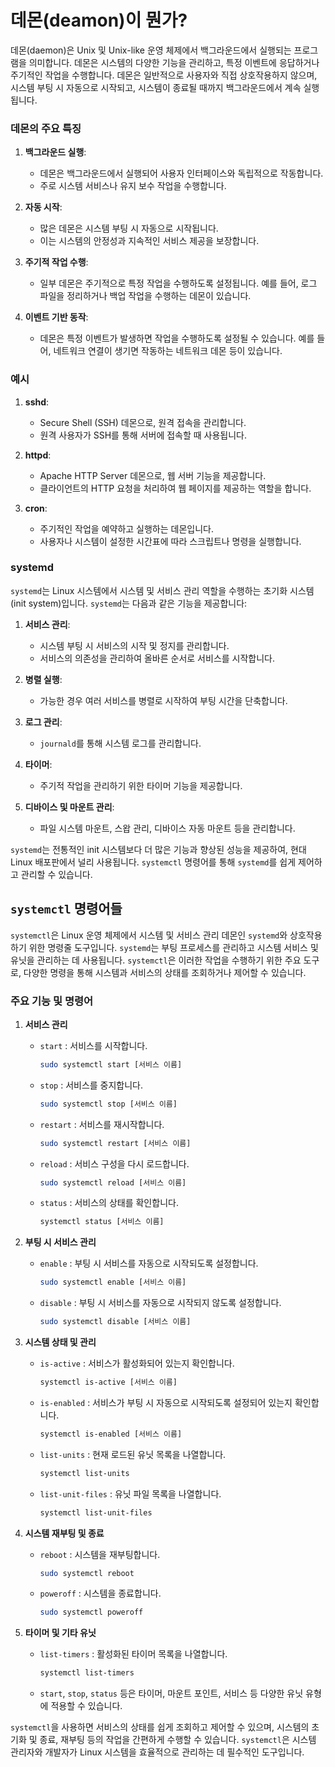 # 데몬(deamon)이 뭔가?
데몬(daemon)은 Unix 및 Unix-like 운영 체제에서 백그라운드에서 실행되는 프로그램을 의미합니다. 데몬은 시스템의 다양한 기능을 관리하고, 특정 이벤트에 응답하거나 주기적인 작업을 수행합니다. 데몬은 일반적으로 사용자와 직접 상호작용하지 않으며, 시스템 부팅 시 자동으로 시작되고, 시스템이 종료될 때까지 백그라운드에서 계속 실행됩니다.

### 데몬의 주요 특징

1. **백그라운드 실행**:
   - 데몬은 백그라운드에서 실행되어 사용자 인터페이스와 독립적으로 작동합니다.
   - 주로 시스템 서비스나 유지 보수 작업을 수행합니다.

2. **자동 시작**:
   - 많은 데몬은 시스템 부팅 시 자동으로 시작됩니다.
   - 이는 시스템의 안정성과 지속적인 서비스 제공을 보장합니다.

3. **주기적 작업 수행**:
   - 일부 데몬은 주기적으로 특정 작업을 수행하도록 설정됩니다. 예를 들어, 로그 파일을 정리하거나 백업 작업을 수행하는 데몬이 있습니다.

4. **이벤트 기반 동작**:
   - 데몬은 특정 이벤트가 발생하면 작업을 수행하도록 설정될 수 있습니다. 예를 들어, 네트워크 연결이 생기면 작동하는 네트워크 데몬 등이 있습니다.

### 예시

1. **sshd**:
   - Secure Shell (SSH) 데몬으로, 원격 접속을 관리합니다.
   - 원격 사용자가 SSH를 통해 서버에 접속할 때 사용됩니다.

2. **httpd**:
   - Apache HTTP Server 데몬으로, 웹 서버 기능을 제공합니다.
   - 클라이언트의 HTTP 요청을 처리하여 웹 페이지를 제공하는 역할을 합니다.

3. **cron**:
   - 주기적인 작업을 예약하고 실행하는 데몬입니다.
   - 사용자나 시스템이 설정한 시간표에 따라 스크립트나 명령을 실행합니다.

### systemd

`systemd`는 Linux 시스템에서 시스템 및 서비스 관리 역할을 수행하는 초기화 시스템(init system)입니다. `systemd`는 다음과 같은 기능을 제공합니다:

1. **서비스 관리**:
   - 시스템 부팅 시 서비스의 시작 및 정지를 관리합니다.
   - 서비스의 의존성을 관리하여 올바른 순서로 서비스를 시작합니다.

2. **병렬 실행**:
   - 가능한 경우 여러 서비스를 병렬로 시작하여 부팅 시간을 단축합니다.

3. **로그 관리**:
   - `journald`를 통해 시스템 로그를 관리합니다.

4. **타이머**:
   - 주기적 작업을 관리하기 위한 타이머 기능을 제공합니다.

5. **디바이스 및 마운트 관리**:
   - 파일 시스템 마운트, 스왑 관리, 디바이스 자동 마운트 등을 관리합니다.

`systemd`는 전통적인 init 시스템보다 더 많은 기능과 향상된 성능을 제공하여, 현대 Linux 배포판에서 널리 사용됩니다. `systemctl` 명령어를 통해 `systemd`를 쉽게 제어하고 관리할 수 있습니다.

## `systemctl` 명령어들
`systemctl`은 Linux 운영 체제에서 시스템 및 서비스 관리 데몬인 `systemd`와 상호작용하기 위한 명령줄 도구입니다. `systemd`는 부팅 프로세스를 관리하고 시스템 서비스 및 유닛을 관리하는 데 사용됩니다. `systemctl`은 이러한 작업을 수행하기 위한 주요 도구로, 다양한 명령을 통해 시스템과 서비스의 상태를 조회하거나 제어할 수 있습니다.

### 주요 기능 및 명령어

1. **서비스 관리**
   - `start` : 서비스를 시작합니다.
     ```bash
     sudo systemctl start [서비스 이름]
     ```
   - `stop` : 서비스를 중지합니다.
     ```bash
     sudo systemctl stop [서비스 이름]
     ```
   - `restart` : 서비스를 재시작합니다.
     ```bash
     sudo systemctl restart [서비스 이름]
     ```
   - `reload` : 서비스 구성을 다시 로드합니다.
     ```bash
     sudo systemctl reload [서비스 이름]
     ```
   - `status` : 서비스의 상태를 확인합니다.
     ```bash
     systemctl status [서비스 이름]
     ```

2. **부팅 시 서비스 관리**
   - `enable` : 부팅 시 서비스를 자동으로 시작되도록 설정합니다.
     ```bash
     sudo systemctl enable [서비스 이름]
     ```
   - `disable` : 부팅 시 서비스를 자동으로 시작되지 않도록 설정합니다.
     ```bash
     sudo systemctl disable [서비스 이름]
     ```

3. **시스템 상태 및 관리**
   - `is-active` : 서비스가 활성화되어 있는지 확인합니다.
     ```bash
     systemctl is-active [서비스 이름]
     ```
   - `is-enabled` : 서비스가 부팅 시 자동으로 시작되도록 설정되어 있는지 확인합니다.
     ```bash
     systemctl is-enabled [서비스 이름]
     ```
   - `list-units` : 현재 로드된 유닛 목록을 나열합니다.
     ```bash
     systemctl list-units
     ```
   - `list-unit-files` : 유닛 파일 목록을 나열합니다.
     ```bash
     systemctl list-unit-files
     ```

4. **시스템 재부팅 및 종료**
   - `reboot` : 시스템을 재부팅합니다.
     ```bash
     sudo systemctl reboot
     ```
   - `poweroff` : 시스템을 종료합니다.
     ```bash
     sudo systemctl poweroff
     ```

5. **타이머 및 기타 유닛**
   - `list-timers` : 활성화된 타이머 목록을 나열합니다.
     ```bash
     systemctl list-timers
     ```
   - `start`, `stop`, `status` 등은 타이머, 마운트 포인트, 서비스 등 다양한 유닛 유형에 적용할 수 있습니다.

`systemctl`을 사용하면 서비스의 상태를 쉽게 조회하고 제어할 수 있으며, 시스템의 초기화 및 종료, 재부팅 등의 작업을 간편하게 수행할 수 있습니다. `systemctl`은 시스템 관리자와 개발자가 Linux 시스템을 효율적으로 관리하는 데 필수적인 도구입니다.